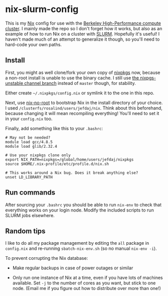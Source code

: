 nix-slurm-config
================

This is my [Nix][1] config for use with the [Berkeley High-Performance compute
cluster][2]. I mainly made the repo so I don't forget how it works, but also as
an example of how to run Nix on a cluster with [SLURM][3]. Hopefully it's
useful! I haven't made much of an attempt to generalize it though, so you'll
need to hard-code your own paths.

Install
-------

First, you might as well clone/fork your own copy of [nixpkgs][5] now, because
a non-root install is unable to use the binary cache. I still use [the
nixpgs-unstable channel branch][6] instead of `master` though, for stability.

Either create `~/.nixpkgs/config.nix` or symlink it to the one in this repo.

Next, use [nix-no-root][4] to bootstrap Nix in the install directory of your
choice. I used `/clusterfs/rosalind/users/jefdaj/nix`. Think about this
beforehand, because changing it will mean recompiling everything! You'll need
to set it in your `config.nix` too.

Finally, add something like this to your `.bashrc`:

    # May not be needed?
    module load gcc/4.8.5
    module load glib/2.32.4

    # Use your nixpkgs clone only
    export NIX_PATH=nixpkgs=/global/home/users/jefdaj/nixpkgs
    source $HOME/.nix-profile/etc/profile.d/nix.sh

    # This works around a Nix bug. Does it break anything else?
    unset LD_LIBRARY_PATH

Run commands
------------

After sourcing your `.bashrc` you should be able to run `nix-env` to check that
everything works on your login node. Modify the included scripts to run SLURM
jobs elsewhere.

Random tips
-----------

I like to do all my package management by editing the `all` package in
`config.nix` and re-running `sbatch-nix-env.sh` (so no manual `nix-env -i`).

To prevent corrupting the Nix database:

* Make regular backups in case of power outages or similar

* Only run one instance of Nix at a time, even if you have lots of machines available.
  Set `-j` to the number of cores as you want, but stick to one node.
  (Email me if you figure out how to distribute over more than one!)

[1]: https://nixos.org/nix
[2]: http://research-it.berkeley.edu/services/high-performance-computing
[3]: https://slurm.schedmd.com
[4]: https://github.com/jefdaj/nix-no-root
[5]: https://github.com/nixos/nixpkgs
[6]: https://github.com/NixOS/nixpkgs-channels/tree/nixpkgs-unstable
